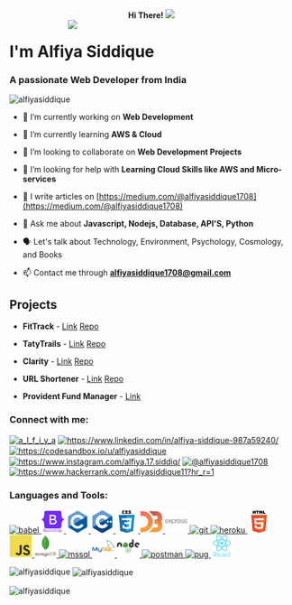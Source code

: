 <div id = "Head" align = "center">
   <span><strong>Hi There!</strong></span>
  <img src= "https://media.giphy.com/media/zJ3V6Ot51H8Y0/giphy.gif" width = "10%"/>
  <br/>
</div>

   <img align = "right" src="https://media.giphy.com/media/paTz7UZbPfTZFRYnnB/giphy.gif" width="400px"/>
 
 <h1>I'm Alfiya Siddique</h1>
<h3>A passionate Web Developer from India</h3>

<p align="left"> <img src="https://komarev.com/ghpvc/?username=alfiyasiddique&label=Profile%20views&color=0e75b6&style=flat" alt="alfiyasiddique"> </p>

- 🔭 I’m currently working on **Web Development**

- 🌱 I’m currently learning **AWS & Cloud**

- 👯 I’m looking to collaborate on **Web Development Projects**

- 🤝 I’m looking for help with **Learning Cloud Skills like AWS and Micro-services**

- 📝 I write articles on [https://medium.com/@alfiyasiddique1708](https://medium.com/@alfiyasiddique1708)

- 💬 Ask me about **Javascript, Nodejs, Database, API'S, Python**

- 🗣️ Let's talk about Technology, Environment, Psychology, Cosmology, and Books

- 📫 Contact me through **alfiyasiddique1708@gmail.com**

## Projects

-  **FitTrack** - [Link](https://exercise-tracker-dp6p.onrender.com/) [Repo](https://github.com/AlfiyaSiddique/exercise-tracker)
-  **TatyTrails** -  [Link](https://delightful-daifuku-a9f6ea.netlify.app/) [Repo](https://github.com/AlfiyaSiddique/TastyTrails)
-  **Clarity** -     [Link](https://heroic-paletas-b004a0.netlify.app/signup) [Repo](https://github.com/AlfiyaSiddique/Clarity)
- **URL Shortener** - [Link](https://urlshortener.alfiyasiddique.repl.co/) [Repo](https://github.com/AlfiyaSiddique/Internet-Shortcuts)

- **Provident Fund Manager** - [Link](https://chipper-bombolone-8ca005.netlify.app/)

<h3 align="left">Connect with me:</h3>
<p align="left">
<a href="https://twitter.com/a_l_f_i_y_a" target="blank"><img align="center" src="https://raw.githubusercontent.com/rahuldkjain/github-profile-readme-generator/master/src/images/icons/Social/twitter.svg" alt="a_l_f_i_y_a" height="30" width="40" /></a>
<a href="https://www.linkedin.com/in/alfiya-siddique-987a59240/" target="blank"><img align="center" src="https://raw.githubusercontent.com/rahuldkjain/github-profile-readme-generator/master/src/images/icons/Social/linked-in-alt.svg" alt="https://www.linkedin.com/in/alfiya-siddique-987a59240/" height="30" width="40" /></a>
<a href="https://codesandbox.com/https://codesandbox.io/u/alfiyasiddique" target="blank"><img align="center" src="https://raw.githubusercontent.com/rahuldkjain/github-profile-readme-generator/master/src/images/icons/Social/codesandbox.svg" alt="https://codesandbox.io/u/alfiyasiddique" height="30" width="40" /></a>
<a href="https://instagram.com/https://www.instagram.com/alfiya.17.siddiq/" target="blank"><img align="center" src="https://raw.githubusercontent.com/rahuldkjain/github-profile-readme-generator/master/src/images/icons/Social/instagram.svg" alt="https://www.instagram.com/alfiya.17.siddiq/" height="30" width="40" /></a>
<a href="https://medium.com/@alfiyasiddique1708" target="blank"><img align="center" src="https://raw.githubusercontent.com/rahuldkjain/github-profile-readme-generator/master/src/images/icons/Social/medium.svg" alt="@alfiyasiddique1708" height="30" width="40" /></a>
<a href="https://www.hackerrank.com/https://www.hackerrank.com/alfiyasiddique11?hr_r=1" target="blank"><img align="center" src="https://raw.githubusercontent.com/rahuldkjain/github-profile-readme-generator/master/src/images/icons/Social/hackerrank.svg" alt="https://www.hackerrank.com/alfiyasiddique11?hr_r=1" height="30" width="40" /></a>
</p>

<h3 align="left">Languages and Tools:</h3>
<p align="left"> <a href="https://babeljs.io/" target="_blank" rel="noreferrer"> <img src="https://www.vectorlogo.zone/logos/babeljs/babeljs-icon.svg" alt="babel" width="40" height="40"/> </a> <a href="https://getbootstrap.com" target="_blank" rel="noreferrer"> <img src="https://raw.githubusercontent.com/devicons/devicon/master/icons/bootstrap/bootstrap-plain-wordmark.svg" alt="bootstrap" width="40" height="40"/> </a> <a href="https://www.cprogramming.com/" target="_blank" rel="noreferrer"> <img src="https://raw.githubusercontent.com/devicons/devicon/master/icons/c/c-original.svg" alt="c" width="40" height="40"/> </a> <a href="https://www.w3schools.com/cpp/" target="_blank" rel="noreferrer"> <img src="https://raw.githubusercontent.com/devicons/devicon/master/icons/cplusplus/cplusplus-original.svg" alt="cplusplus" width="40" height="40"/> </a> <a href="https://www.w3schools.com/css/" target="_blank" rel="noreferrer"> <img src="https://raw.githubusercontent.com/devicons/devicon/master/icons/css3/css3-original-wordmark.svg" alt="css3" width="40" height="40"/> </a> <a href="https://d3js.org/" target="_blank" rel="noreferrer"> <img src="https://raw.githubusercontent.com/devicons/devicon/master/icons/d3js/d3js-original.svg" alt="d3js" width="40" height="40"/> </a> <a href="https://expressjs.com" target="_blank" rel="noreferrer"> <img src="https://raw.githubusercontent.com/devicons/devicon/master/icons/express/express-original-wordmark.svg" alt="express" width="40" height="40"/> </a> <a href="https://git-scm.com/" target="_blank" rel="noreferrer"> <img src="https://www.vectorlogo.zone/logos/git-scm/git-scm-icon.svg" alt="git" width="40" height="40"/> </a> <a href="https://heroku.com" target="_blank" rel="noreferrer"> <img src="https://www.vectorlogo.zone/logos/heroku/heroku-icon.svg" alt="heroku" width="40" height="40"/> </a> <a href="https://www.w3.org/html/" target="_blank" rel="noreferrer"> <img src="https://raw.githubusercontent.com/devicons/devicon/master/icons/html5/html5-original-wordmark.svg" alt="html5" width="40" height="40"/> </a> <a href="https://developer.mozilla.org/en-US/docs/Web/JavaScript" target="_blank" rel="noreferrer"> <img src="https://raw.githubusercontent.com/devicons/devicon/master/icons/javascript/javascript-original.svg" alt="javascript" width="40" height="40"/> </a> <a href="https://www.mongodb.com/" target="_blank" rel="noreferrer"> <img src="https://raw.githubusercontent.com/devicons/devicon/master/icons/mongodb/mongodb-original-wordmark.svg" alt="mongodb" width="40" height="40"/> </a> <a href="https://www.microsoft.com/en-us/sql-server" target="_blank" rel="noreferrer"> <img src="https://www.svgrepo.com/show/303229/microsoft-sql-server-logo.svg" alt="mssql" width="40" height="40"/> </a> <a href="https://www.mysql.com/" target="_blank" rel="noreferrer"> <img src="https://raw.githubusercontent.com/devicons/devicon/master/icons/mysql/mysql-original-wordmark.svg" alt="mysql" width="40" height="40"/> </a> <a href="https://nodejs.org" target="_blank" rel="noreferrer"> <img src="https://raw.githubusercontent.com/devicons/devicon/master/icons/nodejs/nodejs-original-wordmark.svg" alt="nodejs" width="40" height="40"/> </a> <a href="https://postman.com" target="_blank" rel="noreferrer"> <img src="https://www.vectorlogo.zone/logos/getpostman/getpostman-icon.svg" alt="postman" width="40" height="40"/> </a> <a href="https://pugjs.org" target="_blank" rel="noreferrer"> <img src="https://cdn.worldvectorlogo.com/logos/pug.svg" alt="pug" width="40" height="40"/> </a> <a href="https://reactjs.org/" target="_blank" rel="noreferrer"> <img src="https://raw.githubusercontent.com/devicons/devicon/master/icons/react/react-original-wordmark.svg" alt="react" width="40" height="40"/> </a> </p>

<p><img align="left" src="https://github-readme-stats.vercel.app/api/top-langs?username=alfiyasiddique&show_icons=true&locale=en&layout=compact" alt="alfiyasiddique" /></p>

<p>&nbsp;<img align="center" src="https://github-readme-stats.vercel.app/api?username=alfiyasiddique&show_icons=true&locale=en" alt="alfiyasiddique" /></p>

<p><img align="center" src="https://github-readme-streak-stats.herokuapp.com/?user=alfiyasiddique&" alt="alfiyasiddique" /></p>

